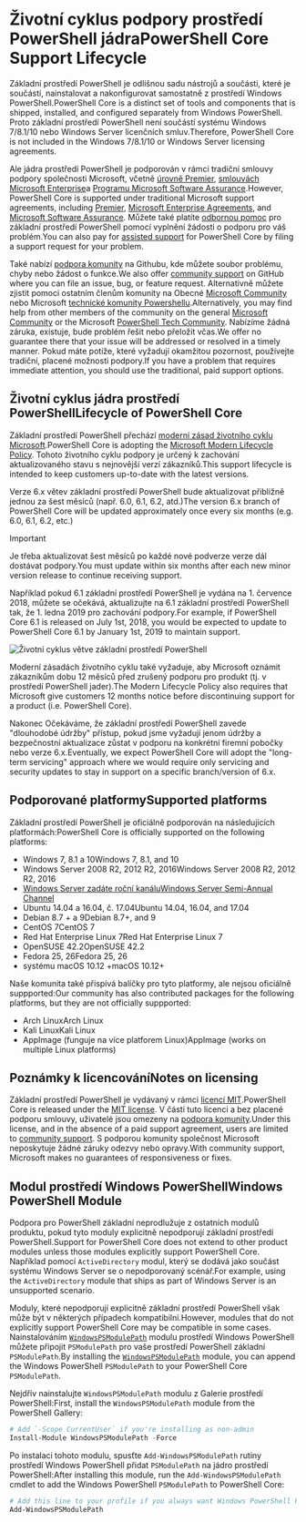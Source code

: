 # <a name="powershell-core-support-lifecycle"></a><span data-ttu-id="71aa4-101">Životní cyklus podpory prostředí PowerShell jádra</span><span class="sxs-lookup"><span data-stu-id="71aa4-101">PowerShell Core Support Lifecycle</span></span>

<span data-ttu-id="71aa4-102">Základní prostředí PowerShell je odlišnou sadu nástrojů a součásti, které je součástí, nainstalovat a nakonfigurovat samostatně z prostředí Windows PowerShell.</span><span class="sxs-lookup"><span data-stu-id="71aa4-102">PowerShell Core is a distinct set of tools and components that is shipped, installed, and configured separately from Windows PowerShell.</span></span>
<span data-ttu-id="71aa4-103">Proto základní prostředí PowerShell není součástí systému Windows 7/8.1/10 nebo Windows Server licenčních smluv.</span><span class="sxs-lookup"><span data-stu-id="71aa4-103">Therefore, PowerShell Core is not included in the Windows 7/8.1/10 or Windows Server licensing agreements.</span></span>

<span data-ttu-id="71aa4-104">Ale jádra prostředí PowerShell je podporován v rámci tradiční smlouvy podpory společnosti Microsoft, včetně [úrovně Premier][], [smlouvách Microsoft Enterprise][enterprise-agreement]a [Programu Microsoft Software Assurance][assurance].</span><span class="sxs-lookup"><span data-stu-id="71aa4-104">However, PowerShell Core is supported under traditional Microsoft support agreements, including [Premier][], [Microsoft Enterprise Agreements][enterprise-agreement], and [Microsoft Software Assurance][assurance].</span></span>
<span data-ttu-id="71aa4-105">Můžete také platíte [odbornou pomoc][] pro základní prostředí PowerShell pomocí vyplnění žádosti o podporu pro váš problém.</span><span class="sxs-lookup"><span data-stu-id="71aa4-105">You can also pay for [assisted support][] for PowerShell Core by filing a support request for your problem.</span></span>

<span data-ttu-id="71aa4-106">Také nabízí [podpora komunity][] na Githubu, kde můžete soubor problému, chyby nebo žádost o funkce.</span><span class="sxs-lookup"><span data-stu-id="71aa4-106">We also offer [community support][] on GitHub where you can file an issue, bug, or feature request.</span></span>
<span data-ttu-id="71aa4-107">Alternativně můžete zjistit pomoci ostatním členům komunity na Obecné [Microsoft Community][] nebo Microsoft [technické komunity Powershellu][].</span><span class="sxs-lookup"><span data-stu-id="71aa4-107">Alternatively, you may find help from other members of the community on the general [Microsoft Community][] or the Microsoft [PowerShell Tech Community][].</span></span>
<span data-ttu-id="71aa4-108">Nabízíme žádná záruka, existuje, bude problém řešit nebo přeložit včas.</span><span class="sxs-lookup"><span data-stu-id="71aa4-108">We offer no guarantee there that your issue will be addressed or resolved in a timely manner.</span></span>
<span data-ttu-id="71aa4-109">Pokud máte potíže, které vyžadují okamžitou pozornost, používejte tradiční, placené možnosti podpory.</span><span class="sxs-lookup"><span data-stu-id="71aa4-109">If you have a problem that requires immediate attention, you should use the traditional, paid support options.</span></span>

## <a name="lifecycle-of-powershell-core"></a><span data-ttu-id="71aa4-110">Životní cyklus jádra prostředí PowerShell</span><span class="sxs-lookup"><span data-stu-id="71aa4-110">Lifecycle of PowerShell Core</span></span>

<span data-ttu-id="71aa4-111">Základní prostředí PowerShell přechází [moderní zásad životního cyklu Microsoft][modern].</span><span class="sxs-lookup"><span data-stu-id="71aa4-111">PowerShell Core is adopting the [Microsoft Modern Lifecycle Policy][modern].</span></span>
<span data-ttu-id="71aa4-112">Tohoto životního cyklu podpory je určený k zachování aktualizovaného stavu s nejnovější verzí zákazníků.</span><span class="sxs-lookup"><span data-stu-id="71aa4-112">This support lifecycle is intended to keep customers up-to-date with the latest versions.</span></span>

<span data-ttu-id="71aa4-113">Verze 6.x větev základní prostředí PowerShell bude aktualizovat přibližně jednou za šest měsíců (např. 6.0, 6.1, 6.2, atd.)</span><span class="sxs-lookup"><span data-stu-id="71aa4-113">The version 6.x branch of PowerShell Core will be updated approximately once every six months (e.g. 6.0, 6.1, 6.2, etc.)</span></span>

> [!IMPORTANT]
> <span data-ttu-id="71aa4-114">Je třeba aktualizovat šest měsíců po každé nové podverze verze dál dostávat podpory.</span><span class="sxs-lookup"><span data-stu-id="71aa4-114">You must update within six months after each new minor version release to continue receiving support.</span></span>

<span data-ttu-id="71aa4-115">Například pokud 6.1 základní prostředí PowerShell je vydána na 1. července 2018, můžete se očekává, aktualizujte na 6.1 základní prostředí PowerShell tak, že 1. ledna 2019 pro zachování podpory.</span><span class="sxs-lookup"><span data-stu-id="71aa4-115">For example, if PowerShell Core 6.1 is released on July 1st, 2018, you would be expected to update to PowerShell Core 6.1 by January 1st, 2019 to maintain support.</span></span>

![Životní cyklus větve základní prostředí PowerShell][lifecycle-chart]

<span data-ttu-id="71aa4-117">Moderní zásadách životního cyklu také vyžaduje, aby Microsoft oznámit zákazníkům dobu 12 měsíců před zrušený podporu pro produkt (tj. v prostředí PowerShell jader).</span><span class="sxs-lookup"><span data-stu-id="71aa4-117">The Modern Lifecycle Policy also requires that Microsoft give customers 12 months notice before discontinuing support for a product (i.e. PowerShell Core).</span></span>

<span data-ttu-id="71aa4-118">Nakonec Očekáváme, že základní prostředí PowerShell zavede "dlouhodobé údržby" přístup, pokud jsme vyžadují jenom údržby a bezpečnostní aktualizace zůstat v podporu na konkrétní firemní pobočky nebo verze 6.x.</span><span class="sxs-lookup"><span data-stu-id="71aa4-118">Eventually, we expect PowerShell Core will adopt the "long-term servicing" approach where we would require only servicing and security updates to stay in support on a specific branch/version of 6.x.</span></span>

## <a name="supported-platforms"></a><span data-ttu-id="71aa4-119">Podporované platformy</span><span class="sxs-lookup"><span data-stu-id="71aa4-119">Supported platforms</span></span>

<span data-ttu-id="71aa4-120">Základní prostředí PowerShell je oficiálně podporován na následujících platformách:</span><span class="sxs-lookup"><span data-stu-id="71aa4-120">PowerShell Core is officially supported on the following platforms:</span></span>

* <span data-ttu-id="71aa4-121">Windows 7, 8.1 a 10</span><span class="sxs-lookup"><span data-stu-id="71aa4-121">Windows 7, 8.1, and 10</span></span>
* <span data-ttu-id="71aa4-122">Windows Server 2008 R2, 2012 R2, 2016</span><span class="sxs-lookup"><span data-stu-id="71aa4-122">Windows Server 2008 R2, 2012 R2, 2016</span></span>
* <span data-ttu-id="71aa4-123">[Windows Server zadáte roční kanálu][semi-annual]</span><span class="sxs-lookup"><span data-stu-id="71aa4-123">[Windows Server Semi-Annual Channel][semi-annual]</span></span>
* <span data-ttu-id="71aa4-124">Ubuntu 14.04 a 16.04, č. 17.04</span><span class="sxs-lookup"><span data-stu-id="71aa4-124">Ubuntu 14.04, 16.04, and 17.04</span></span>
* <span data-ttu-id="71aa4-125">Debian 8.7 + a 9</span><span class="sxs-lookup"><span data-stu-id="71aa4-125">Debian 8.7+, and 9</span></span>
* <span data-ttu-id="71aa4-126">CentOS 7</span><span class="sxs-lookup"><span data-stu-id="71aa4-126">CentOS 7</span></span>
* <span data-ttu-id="71aa4-127">Red Hat Enterprise Linux 7</span><span class="sxs-lookup"><span data-stu-id="71aa4-127">Red Hat Enterprise Linux 7</span></span>
* <span data-ttu-id="71aa4-128">OpenSUSE 42.2</span><span class="sxs-lookup"><span data-stu-id="71aa4-128">OpenSUSE 42.2</span></span>
* <span data-ttu-id="71aa4-129">Fedora 25, 26</span><span class="sxs-lookup"><span data-stu-id="71aa4-129">Fedora 25, 26</span></span>
* <span data-ttu-id="71aa4-130">systému macOS 10.12 +</span><span class="sxs-lookup"><span data-stu-id="71aa4-130">macOS 10.12+</span></span>

<span data-ttu-id="71aa4-131">Naše komunita také přispívá balíčky pro tyto platformy, ale nejsou oficiálně suppported:</span><span class="sxs-lookup"><span data-stu-id="71aa4-131">Our community has also contributed packages for the following platforms, but they are not officially suppported:</span></span>

* <span data-ttu-id="71aa4-132">Arch Linux</span><span class="sxs-lookup"><span data-stu-id="71aa4-132">Arch Linux</span></span>
* <span data-ttu-id="71aa4-133">Kali Linux</span><span class="sxs-lookup"><span data-stu-id="71aa4-133">Kali Linux</span></span>
* <span data-ttu-id="71aa4-134">AppImage (funguje na více platforem Linux)</span><span class="sxs-lookup"><span data-stu-id="71aa4-134">AppImage (works on multiple Linux platforms)</span></span>

## <a name="notes-on-licensing"></a><span data-ttu-id="71aa4-135">Poznámky k licencování</span><span class="sxs-lookup"><span data-stu-id="71aa4-135">Notes on licensing</span></span>

<span data-ttu-id="71aa4-136">Základní prostředí PowerShell je vydávaný v rámci [licencí MIT][].</span><span class="sxs-lookup"><span data-stu-id="71aa4-136">PowerShell Core is released under the [MIT license][].</span></span>
<span data-ttu-id="71aa4-137">V části tuto licenci a bez placené podporu smlouvy, uživatelé jsou omezeny na [podpora komunity][].</span><span class="sxs-lookup"><span data-stu-id="71aa4-137">Under this license, and in the absence of a paid support agreement, users are limited to [community support][].</span></span>
<span data-ttu-id="71aa4-138">S podporou komunity společnost Microsoft neposkytuje žádné záruky odezvy nebo opravy.</span><span class="sxs-lookup"><span data-stu-id="71aa4-138">With community support, Microsoft makes no guarantees of responsiveness or fixes.</span></span>

## <a name="windows-powershell-module"></a><span data-ttu-id="71aa4-139">Modul prostředí Windows PowerShell</span><span class="sxs-lookup"><span data-stu-id="71aa4-139">Windows PowerShell Module</span></span>

<span data-ttu-id="71aa4-140">Podpora pro PowerShell základní neprodlužuje z ostatních modulů produktu, pokud tyto moduly explicitně nepodporují základní prostředí PowerShell.</span><span class="sxs-lookup"><span data-stu-id="71aa4-140">Support for PowerShell Core does not extend to other product modules unless those modules explicitly support PowerShell Core.</span></span>
<span data-ttu-id="71aa4-141">Například pomocí `ActiveDirectory` modul, který se dodává jako součást systému Windows Server se o nepodporovaný scénář.</span><span class="sxs-lookup"><span data-stu-id="71aa4-141">For example, using the `ActiveDirectory` module that ships as part of Windows Server is an unsupported scenario.</span></span>

<span data-ttu-id="71aa4-142">Moduly, které nepodporují explicitně základní prostředí PowerShell však může být v některých případech kompatibilní.</span><span class="sxs-lookup"><span data-stu-id="71aa4-142">However, modules that do not explicitly support PowerShell Core may be compatible in some cases.</span></span>
<span data-ttu-id="71aa4-143">Nainstalováním [`WindowsPSModulePath`][] modulu prostředí Windows PowerShell můžete připojit `PSModulePath` pro vaše prostředí PowerShell základní `PSModulePath`.</span><span class="sxs-lookup"><span data-stu-id="71aa4-143">By installing the [`WindowsPSModulePath`][] module, you can append the Windows PowerShell `PSModulePath` to your PowerShell Core `PSModulePath`.</span></span>

<span data-ttu-id="71aa4-144">Nejdřív nainstalujte `WindowsPSModulePath` modulu z Galerie prostředí PowerShell:</span><span class="sxs-lookup"><span data-stu-id="71aa4-144">First, install the `WindowsPSModulePath` module from the PowerShell Gallery:</span></span>

```powershell
# Add `-Scope CurrentUser` if you're installing as non-admin 
Install-Module WindowsPSModulePath -Force
```

<span data-ttu-id="71aa4-145">Po instalaci tohoto modulu, spusťte `Add-WindowsPSModulePath` rutiny prostředí Windows PowerShell přidat `PSModulePath` na jádro prostředí PowerShell:</span><span class="sxs-lookup"><span data-stu-id="71aa4-145">After installing this module, run the `Add-WindowsPSModulePath` cmdlet to add the Windows PowerShell `PSModulePath` to PowerShell Core:</span></span>

```powershell
# Add this line to your profile if you always want Windows PowerShell PSModulePath
Add-WindowsPSModulePath
```

[úrovně Premier]: https://www.microsoft.com/en-us/microsoftservices/support.aspx
[Premier]: https://www.microsoft.com/en-us/microsoftservices/support.aspx
[enterprise-agreement]: https://www.microsoft.com/en-us/licensing/licensing-programs/enterprise.aspx
[assurance]: https://www.microsoft.com/en-us/licensing/licensing-programs/software-assurance-default.aspx
[podpora komunity]: https://github.com/powershell/powershell/issues
[community support]: https://github.com/powershell/powershell/issues
[Microsoft Community]: https://answers.microsoft.com/
[technické komunity Powershellu]: https://techcommunity.microsoft.com/t5/PowerShell/ct-p/WindowsPowerShell
[PowerShell Tech Community]: https://techcommunity.microsoft.com/t5/PowerShell/ct-p/WindowsPowerShell
[odbornou pomoc]: https://support.microsoft.com/assistedsupportproducts
[assisted support]: https://support.microsoft.com/assistedsupportproducts
[modern]: https://support.microsoft.com/help/30881/modern-lifecycle-policy
[lifecycle-chart]: ./images/modern-lifecycle.png
[semi-annual]: https://docs.microsoft.com/windows-server/get-started/semi-annual-channel-overview
[licencí MIT]: https://github.com/PowerShell/PowerShell/blob/master/LICENSE.txt
[MIT license]: https://github.com/PowerShell/PowerShell/blob/master/LICENSE.txt
['WindowsPSModulePath.]: https://www.powershellgallery.com/packages/WindowsPSModulePath/
[`WindowsPSModulePath`]: https://www.powershellgallery.com/packages/WindowsPSModulePath/
